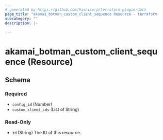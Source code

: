```yaml
---
# generated by https://github.com/hashicorp/terraform-plugin-docs
page_title: "akamai_botman_custom_client_sequence Resource - terraform-provider-akamai"
subcategory: ""
description: |-
  
---
```


# akamai_botman_custom_client_sequence (Resource)





<!-- schema generated by tfplugindocs -->
## Schema

### Required

- `config_id` (Number)
- `custom_client_ids` (List of String)

### Read-Only

- `id` (String) The ID of this resource.
